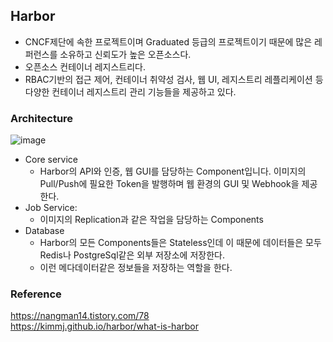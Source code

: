 ## Harbor
- CNCF제단에 속한 프로젝트이며 Graduated 등급의 프로젝트이기 때문에 많은 레퍼런스를 소유하고 신뢰도가 높은 오픈소스다.
- 오픈소스 컨테이너 레지스트리다.
- RBAC기반의 접근 제어, 컨테이너 취약성 검사, 웹 UI, 레지스트리 레플리케이션 등 다양한 컨테이너 레지스트리 관리 기능들을 제공하고 있다.

### Architecture
![image](https://github.com/user-attachments/assets/361d681a-df24-464e-b000-81cdaca04f7a)

- Core service
    - Harbor의 API와 인증, 웹 GUI를 담당하는 Component입니다. 이미지의 Pull/Push에 필요한 Token을 발행하며 웹 환경의 GUI 및 Webhook을 제공한다.
- Job Service:
  - 이미지의 Replication과 같은 작업을 담당하는 Components
- Database
  - Harbor의 모든 Components들은 Stateless인데 이 때문에 데이터들은 모두 Redis나 PostgreSql같은 외부 저장소에 저장한다.
  - 이런 메다데이터같은 정보들을 저장하는 역할을 한다.

### Reference
<https://nangman14.tistory.com/78><br>
<https://kimmj.github.io/harbor/what-is-harbor>